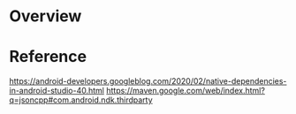 # Overview

# Reference

 https://android-developers.googleblog.com/2020/02/native-dependencies-in-android-studio-40.html
 https://maven.google.com/web/index.html?q=jsoncpp#com.android.ndk.thirdparty
